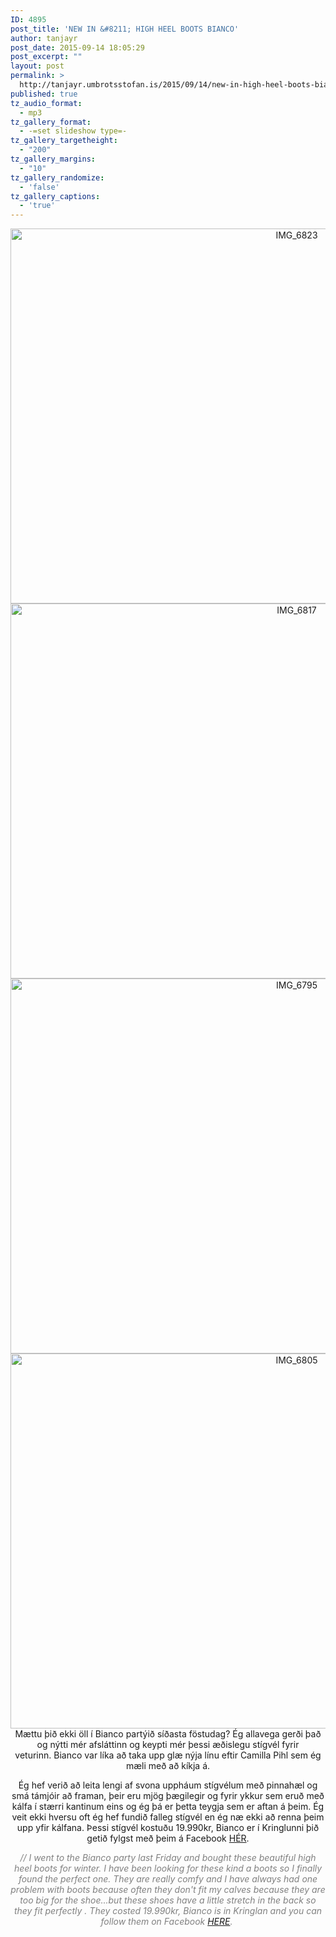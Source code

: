 ```yaml
---
ID: 4895
post_title: 'NEW IN &#8211; HIGH HEEL BOOTS BIANCO'
author: tanjayr
post_date: 2015-09-14 18:05:29
post_excerpt: ""
layout: post
permalink: >
  http://tanjayr.umbrotsstofan.is/2015/09/14/new-in-high-heel-boots-bianco/
published: true
tz_audio_format:
  - mp3
tz_gallery_format:
  - -=set slideshow type=-
tz_gallery_targetheight:
  - "200"
tz_gallery_margins:
  - "10"
tz_gallery_randomize:
  - 'false'
tz_gallery_captions:
  - 'true'
---
```

<p style="text-align: center;"><img class="aligncenter size-large wp-image-4899" src="http://www.tanjayr.com/wp-content/uploads/2015/09/IMG_6823-1024x683.jpg" alt="IMG_6823" width="900" height="600" />
<img class="aligncenter size-large wp-image-4898" src="http://www.tanjayr.com/wp-content/uploads/2015/09/IMG_6817-1024x683.jpg" alt="IMG_6817" width="900" height="600" />
<img class="aligncenter size-large wp-image-4896" src="http://www.tanjayr.com/wp-content/uploads/2015/09/IMG_6795-1024x683.jpg" alt="IMG_6795" width="900" height="600" />
<img class="aligncenter size-large wp-image-4897" src="http://www.tanjayr.com/wp-content/uploads/2015/09/IMG_6805-1024x683.jpg" alt="IMG_6805" width="900" height="600" />Mættu þið ekki öll í <span class="nwe">Bianco</span> partýið síðasta föstudag? Ég allavega gerði það og nýtti mér afsláttinn og keypti mér þessi æðislegu stígvél fyrir veturinn. <span class="nwe">Bianco</span> var líka að taka upp glæ nýja línu eftir Camilla <span class="nwe">Pihl</span> sem ég mæli með að kíkja á.</p>
<p style="text-align: center;">Ég hef verið að leita lengi af svona uppháum stígvélum með pinnahæl og smá támjóir að framan, þeir eru mjög þægilegir og fyrir ykkur sem eruð með kálfa í stærri kantinum eins og ég þá er þetta teygja sem er aftan á þeim. Ég veit ekki hversu oft ég hef fundið falleg stígvél en ég næ ekki að renna þeim upp yfir kálfana. Þessi stígvél kostuðu <span class="nwe">19.990kr</span>, <span class="nwe">Bianco</span> er í Kringlunni þið getið fylgst með þeim á <span class="nwe">Facebook</span> <a href="https://www.facebook.com/biancoiceland?fref=ts" target="_blank">HÉR</a>.</p>
<p style="text-align: center;"><em><span style="color: #808080;">// I went to the Bianco party last Friday and bought these beautiful high heel boots for winter. I have been looking for these kind a boots so I finally found the perfect one. They are really comfy and I have always had one problem with boots because often they don't fit my calves because they are too big for the shoe...but these shoes have a little stretch in the back so they fit perfectly . They costed 19.990kr, Bianco is in Kringlan and you can follow them on Facebook <a href="https://www.facebook.com/biancoiceland?fref=ts" target="_blank">HERE</a>. </span></em></p>
